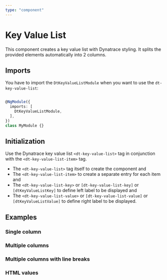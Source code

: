 ```yaml
---
type: "component"
---
```


# Key Value List

This component creates a key value list with Dynatrace styling. It splits the provided elements automatically into 2 columns.

## Imports

You have to import the `DtKeyValueListModule` when you want to use the `dt-key-value-list`:

```typescript

@NgModule({
  imports: [
    DtKeyValueListModule,
  ],
})
class MyModule {}

```

## Initialization

Use the Dynatrace key value list `<dt-key-value-list>` tag in conjunction with the `<dt-key-value-list-item>` tag.

* The `<dt-key-value-list>` tag itself to create the component and
* The `<dt-key-value-list-item>` to create a separate entry for each item and
* The `<dt-key-value-list-key>` or `[dt-key-value-list-key]` or `[dtKeyValueListKey]` to define left label to be displayed and
* The `<dt-key-value-list-value>` or `[dt-key-value-list-value]` or `[dtKeyValueListValue]` to define right label to be displayed.

## Examples

### Single column

<docs-source-example example="DefaultKeyValueListExampleComponent"></docs-source-example>

### Multiple columns

<docs-source-example example="MulticolumnKeyValueListExampleComponent" fullwidth="true"></docs-source-example>

### Multiple columns with line breaks

<docs-source-example example="LongtextKeyValueListExampleComponent" fullwidth="true"></docs-source-example>

### HTML values

<docs-source-example example="HtmlKeyValueListExampleComponent"></docs-source-example>

